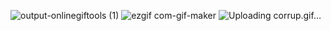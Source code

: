![output-onlinegiftools (1)](https://user-images.githubusercontent.com/101756728/159022207-31459025-0002-48af-91e7-1044820cd57b.gif)
![ezgif com-gif-maker](https://user-images.githubusercontent.com/101756728/159074810-85382dfe-3378-45da-9029-60a727034712.gif)
![Uploading corrup.gif…]()
